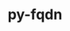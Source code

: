 ---
title: "py-fqdn"
layout: cache
categories: [package, develop-2024-06-16]
meta: {"versions": ["1.5.1"], "compilers": ["gcc@=11.1.0", "gcc@=11.4.0", "gcc@=9.4.0", "oneapi@=2024.0.0"], "oss": ["ubuntu20.04", "ubuntu22.04"], "platforms": ["linux"], "targets": ["neoverse_v1", "neoverse_v2", "ppc64le", "x86_64_v3"], "stacks": ["data-vis-sdk", "e4s", "e4s-neoverse-v2", "e4s-neoverse_v1", "e4s-oneapi", "e4s-power", "root"], "num_specs": 6, "num_specs_by_stack": {"e4s-neoverse-v2": 1, "root": 6, "e4s-neoverse_v1": 1, "e4s-power": 1, "e4s-oneapi": 1, "data-vis-sdk": 1, "e4s": 1}}
spec_details: [{"hash": "lv72vyourxvrw6ldth2y6adx77sinzsr", "compiler": "gcc@=11.4.0", "versions": ["1.5.1"], "os": "ubuntu22.04", "platform": "linux", "target": "neoverse_v2", "variants": ["build_system=python_pip"], "stacks": ["e4s-neoverse-v2", "root"], "size": "-", "tarball": "https://binaries.spack.io/releases/develop-2024-06-16/build_cache/linux-ubuntu22.04-neoverse_v2/gcc-11.4.0/py-fqdn-1.5.1/linux-ubuntu22.04-neoverse_v2-gcc-11.4.0-py-fqdn-1.5.1-lv72vyourxvrw6ldth2y6adx77sinzsr.spack"}, {"hash": "yyzq3rpwg5alga4k2i4lcszhaditftid", "compiler": "gcc@=11.4.0", "versions": ["1.5.1"], "os": "ubuntu22.04", "platform": "linux", "target": "neoverse_v1", "variants": ["build_system=python_pip"], "stacks": ["root", "e4s-neoverse_v1"], "size": "-", "tarball": "https://binaries.spack.io/releases/develop-2024-06-16/build_cache/linux-ubuntu22.04-neoverse_v1/gcc-11.4.0/py-fqdn-1.5.1/linux-ubuntu22.04-neoverse_v1-gcc-11.4.0-py-fqdn-1.5.1-yyzq3rpwg5alga4k2i4lcszhaditftid.spack"}, {"hash": "vbbkdn5xgykyoluoh5g7tt2z2lr6p5wk", "compiler": "gcc@=9.4.0", "versions": ["1.5.1"], "os": "ubuntu20.04", "platform": "linux", "target": "ppc64le", "variants": ["build_system=python_pip"], "stacks": ["root", "e4s-power"], "size": "-", "tarball": "https://binaries.spack.io/releases/develop-2024-06-16/build_cache/linux-ubuntu20.04-ppc64le/gcc-9.4.0/py-fqdn-1.5.1/linux-ubuntu20.04-ppc64le-gcc-9.4.0-py-fqdn-1.5.1-vbbkdn5xgykyoluoh5g7tt2z2lr6p5wk.spack"}, {"hash": "kwhsevmxbkrz67s3vb2a3yonpj243ruh", "compiler": "oneapi@=2024.0.0", "versions": ["1.5.1"], "os": "ubuntu22.04", "platform": "linux", "target": "x86_64_v3", "variants": ["build_system=python_pip"], "stacks": ["root", "e4s-oneapi"], "size": "-", "tarball": "https://binaries.spack.io/releases/develop-2024-06-16/build_cache/linux-ubuntu22.04-x86_64_v3/oneapi-2024.0.0/py-fqdn-1.5.1/linux-ubuntu22.04-x86_64_v3-oneapi-2024.0.0-py-fqdn-1.5.1-kwhsevmxbkrz67s3vb2a3yonpj243ruh.spack"}, {"hash": "genbbe4aieko25zkkbkr4he7a6x6vvvs", "compiler": "gcc@=11.1.0", "versions": ["1.5.1"], "os": "ubuntu20.04", "platform": "linux", "target": "x86_64_v3", "variants": ["build_system=python_pip"], "stacks": ["data-vis-sdk", "root"], "size": "-", "tarball": "https://binaries.spack.io/releases/develop-2024-06-16/build_cache/linux-ubuntu20.04-x86_64_v3/gcc-11.1.0/py-fqdn-1.5.1/linux-ubuntu20.04-x86_64_v3-gcc-11.1.0-py-fqdn-1.5.1-genbbe4aieko25zkkbkr4he7a6x6vvvs.spack"}, {"hash": "xvrio4deacrjvbtp62qtpf6rucdk5iug", "compiler": "gcc@=11.4.0", "versions": ["1.5.1"], "os": "ubuntu22.04", "platform": "linux", "target": "x86_64_v3", "variants": ["build_system=python_pip"], "stacks": ["e4s", "root"], "size": "-", "tarball": "https://binaries.spack.io/releases/develop-2024-06-16/build_cache/linux-ubuntu22.04-x86_64_v3/gcc-11.4.0/py-fqdn-1.5.1/linux-ubuntu22.04-x86_64_v3-gcc-11.4.0-py-fqdn-1.5.1-xvrio4deacrjvbtp62qtpf6rucdk5iug.spack"}]
---